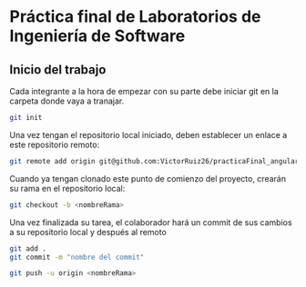 # Práctica final de Laboratorios de Ingeniería de Software
## Inicio del trabajo
Cada integrante a la hora de empezar con su parte debe iniciar git en la carpeta donde vaya a tranajar.
```bash
git init
```
Una vez tengan el repositorio local iniciado, deben establecer un enlace a este repositorio remoto:
```bash
git remote add origin git@github.com:VictorRuiz26/practicaFinal_angular.git
```

Cuando ya tengan clonado este punto de comienzo del proyecto, crearán su rama en el repositorio local:
```bash
git checkout -b <nombreRama>
```

Una vez finalizada su tarea, el colaborador hará un commit de sus cambios a su repositorio local y después al remoto
```bash
git add .
git commit -m "nombre del commit"

git push -u origin <nombreRama>
```


